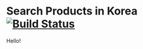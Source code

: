 # Search Products in Korea [![Build Status](https://travis-ci.org/park012241/korean-product-search.svg?branch=master)](https://travis-ci.org/park012241/korean-product-search)
Hello!
